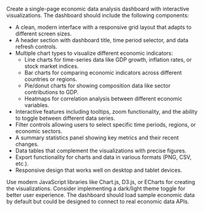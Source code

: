 Create a single-page economic data analysis dashboard with interactive visualizations. The dashboard should include the following components:

- A clean, modern interface with a responsive grid layout that adapts to different screen sizes.
- A header section with dashboard title, time period selector, and data refresh controls.
- Multiple chart types to visualize different economic indicators:
  * Line charts for time-series data like GDP growth, inflation rates, or stock market indices.
  * Bar charts for comparing economic indicators across different countries or regions.
  * Pie/donut charts for showing composition data like sector contributions to GDP.
  * Heatmaps for correlation analysis between different economic variables.
- Interactive features including tooltips, zoom functionality, and the ability to toggle between different data series.
- Filter controls allowing users to select specific time periods, regions, or economic sectors.
- A summary statistics panel showing key metrics and their recent changes.
- Data tables that complement the visualizations with precise figures.
- Export functionality for charts and data in various formats (PNG, CSV, etc.).
- Responsive design that works well on desktop and tablet devices.

Use modern JavaScript libraries like Chart.js, D3.js, or ECharts for creating the visualizations. Consider implementing a dark/light theme toggle for better user experience. The dashboard should load sample economic data by default but could be designed to connect to real economic data APIs.